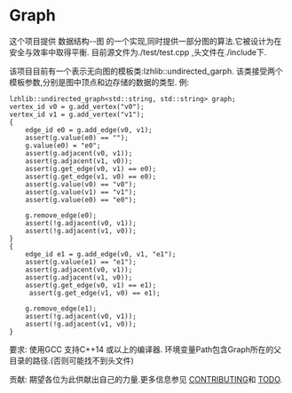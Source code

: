 # Graph
这个项目提供 数据结构--图 的一个实现,同时提供一部分图的算法.它被设计为在安全与效率中取得平衡.
目前源文件为./test/test.cpp ,头文件在./include下.

该项目目前有一个表示无向图的模板类:lzhlib::undirected_garph.
该类接受两个模板参数,分别是图中顶点和边存储的数据的类型.
例:

    lzhlib::undirected_graph<std::string, std::string> graph;
    vertex_id v0 = g.add_vertex("v0");
    vertex_id v1 = g.add_vertex("v1");
    {
        edge_id e0 = g.add_edge(v0, v1);
        assert(g.value(e0) == "");
        g.value(e0) = "e0";
        assert(g.adjacent(v0, v1));
        assert(g.adjacent(v1, v0));
        assert(g.get_edge(v0, v1) == e0);
        assert(g.get_edge(v1, v0) == e0);
        assert(g.value(v0) == "v0");
        assert(g.value(v1) == "v1");
        assert(g.value(e0) == "e0");

        g.remove_edge(e0);
        assert(!g.adjacent(v0, v1));
        assert(!g.adjacent(v1, v0));
    }
    {
        edge_id e1 = g.add_edge(v0, v1, "e1");
        assert(g.value(e1) == "e1");
        assert(g.adjacent(v0, v1));
        assert(g.adjacent(v1, v0));
        assert(g.get_edge(v0, v1) == e1);
         assert(g.get_edge(v1, v0) == e1);

        g.remove_edge(e1);
        assert(!g.adjacent(v0, v1));
        assert(!g.adjacent(v1, v0));
    }
    

要求: 使用GCC 支持C++14 或以上的编译器.
      环境变量Path包含Graph所在的父目录的路径.(否则可能找不到头文件)

贡献:
期望各位为此供献出自己的力量.更多信息参见 [CONTRIBUTING](./CONTRIBUTING.md)和 [TODO](./TODO.md).


